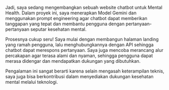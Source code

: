 Jadi, saya sedang mengembangkan sebuah website chatbot untuk Mental Health. Dalam proyek ini, saya menerapkan Model Gemini dan menggunakan prompt engineering agar chatbot dapat memberikan tanggapan yang tepat dan membantu pengguna dengan pertanyaan-pertanyaan seputar kesehatan mental. 

Prosesnya cukup seru! Saya mulai dengan membangun halaman landing yang ramah pengguna, lalu menghubungkannya dengan API sehingga chatbot dapat merespons pertanyaan. Saya juga mencoba merancang alur percakapan agar terasa alami dan nyaman, sehingga pengguna dapat merasa didengar dan mendapatkan dukungan yang dibutuhkan.

Pengalaman ini sangat berarti karena selain mengasah keterampilan teknis, saya juga bisa berkontribusi dalam menyediakan dukungan kesehatan mental melalui teknologi.